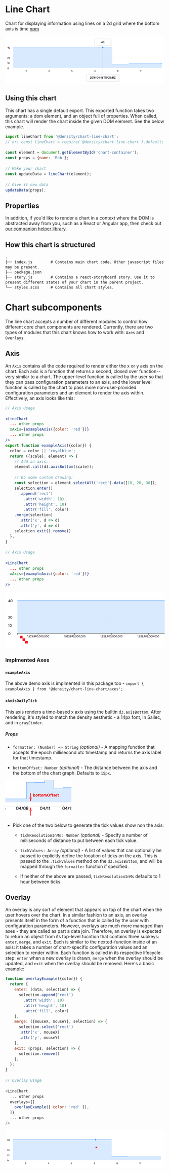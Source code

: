 # Line Chart
Chart for displaying information using lines on a 2d grid where the bottom axis is time [npm](https://npmjs.com/@density/chart-line-chart)

![docs-assets/readme.png](docs-assets/readme.png)

## Using this chart
This chart has a single default export. This exported function takes two arguments: a dom element,
and an object full of properties. When called, this chart will render the chart inside the given DOM
element. See the below example.

```javascript
import lineChart from '@density/chart-line-chart';
// or: const lineChart = require('@density/chart-line-chart').default;

const element = document.getElementById('chart-container');
const props = {name: 'Bob'};

// Make your chart
const updateData = lineChart(element);

// Give it new data
updateData(props);
```

## Properties

In addition, if you'd like to render a chart in a context where the DOM is abstracted away from you,
such as a React or Angular app, then check out [our companion helper library](https://github.com/DensityCo/charts#hold-on-then-how-do-i-render-my-chart-in-my-react-app).

## How this chart is structured
```
.
├── index.js        # Contains main chart code. Other javascript files may be present.
├── package.json
├── story.js        # Contains a react-storyboard story. Use it to present different states of your chart in the parent project.
└── styles.scss     # Contains all chart styles.
```

# Chart subcomponents

The line chart accepts a number of different modules to control how different core chart components
are rendered. Currently, there are two types of modules that this chart knows how to work with:
`Axes` and `Overlays`.

## Axis
An `Axis` contains all the code required to render either the x or y axis on the chart. Each axis
is a function that returns a second, closed over function--very similar to a chart. The upper-level
function is called by the user so that they can pass configuration parameters to an axis, and the
lower level function is called by the chart to pass more non-user-provided configuration parameters
and an element to render the axis within. Effectively, an axis looks like this:

```jsx
// Axis Usage

<LineChart
  ... other props
  xAxis={exampleAxis({color: 'red'})}
  ... other props
/>
export function exampleAxis({color}) {
  color = color || 'royalblue';
  return ({scale}, element) => {
    // Add an axis:
    element.call(d3.axisBottom(scale));

    // Do some custom drawing:
    const selection = element.selectAll('rect').data([10, 20, 30]);
    selection.enter()
      .append('rect')
        .attr('width', 10)
        .attr('height', 10)
        .attr('fill', color)
    .merge(selection)
      .attr('x', d => d)
      .attr('y', d => d)
    selection.exit().remove()
  };
}

// Axis Usage

<LineChart
  ... other props
  xAxis={exampleAxis({color: 'red'})}
  ... other props
/>
```

![docs-assets/example-axis.png](docs-assets/example-axis.png)

### Implmented Axes

#### `exampleAxis`
The above demo axis is implmented in this package too - `import { exampleAxis } from '@density/chart-line-chart/axes';`

#### `xAxisDailyTick`
This axis renders a time-based x axis using the builtin `d3.axisBottom`. After rendering, it's
styled to match the density aesthetic - a 14px font, in Sailec, and in `grayCinder`.

##### Props
- `formatter: (Number) => String` *(optional)* - A mapping function that accepts the epoch
  millisecond utc timestamp and returns the axis label for that timestamp.

- `bottomOffset: Number` *(optional)* - The distance between the axis and the bottom of the chart graph. Defaults to `15px`.

![docs-assets/bottom-offset.png](docs-assets/bottom-offset.png)

- Pick one of the two below to generate the tick values show non the axis:
  - `tickResolutionInMs: Number` *(optional)* - Specify a number of milliseconds of distance to put
    between each tick value.

  - `tickValues: Array` *(optional)* - A list of values that can optionally be passed to explicitly
    define the location of ticks on the axis. This is passed to the `.tickValues` method on the
    `d3.axisBottom`, and will be mapped through the `formatter` function if specified.

  - If neither of the above are passed, `tickResolutionInMs` defaults to 1 hour between ticks.


## Overlay
An overlay is any sort of element that appears on top of the chart when the user hovers over the
chart. In a similar fashion to an axis, an overlay presents itself in the form of a function that is
called by the user with configuration parameters. However, overlays are much more managed than axes - they
are called as part a data join. Therefore, an overlay is expected to return an object from
its top-level fucntion that contains three subkeys: `enter`, `merge`, and `exit`. Each is similar to
the nexted-function inside of an axis: it takes a number of chart-specific configuration values and an
selection to render within. Each function is called in its respective lifecycle step: `enter` when
a new overlay is drawn, `merge` when the overlay should be updated, and `exit` when the overlay
should be removed. Here's a basic example:

```javascript
function overlayExample({color}) {
  return {
    enter: (data, selection) => {
      selection.append('rect')
        .attr('width', 10)
        .attr('height', 10)
        .attr('fill', color)
    },
    merge: ({mouseX, mouseY}, selection) => {
      selection.select('rect')
      .attr('x', mouseX)
      .attr('y', mouseY)
    },
    exit: (props, selection) => {
      selection.remove()
    },
  };
}

// Overlay Usage

<LineChart
  ... other props
  overlays={[
    overlayExample({ color: 'red' }),
  ]}
  ... other props
/>
```

![docs-assets/example-overlay.png](docs-assets/example-overlay.png)
